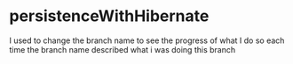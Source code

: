 # persistenceWithHibernate
 I used to change the branch name to see the progress of what I do so each time the branch name described what i was doing this branch 
